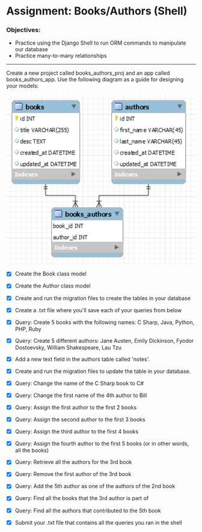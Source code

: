 # Assignment: Books/Authors (Shell)

### Objectives:

- Practice using the Django Shell to run ORM commands to manipulate our database
- Practice many-to-many relationships
<hr>

Create a new project called books_authors_proj and an app called books_authors_app. Use the following diagram as a guide for designing your models:

![](books_authors_ERD.png)

- [x] Create the Book class model

- [x] Create the Author class model

- [x] Create and run the migration files to create the tables in your database

- [x] Create a .txt file where you'll save each of your queries from below

- [x] Query: Create 5 books with the following names: C Sharp, Java, Python, PHP, Ruby

- [x] Query: Create 5 different authors: Jane Austen, Emily Dickinson, Fyodor Dostoevsky, William Shakespeare, Lau Tzu

- [x] Add a new text field in the authors table called 'notes'.

- [x] Create and run the migration files to update the table in your database.

- [x] Query: Change the name of the C Sharp book to C#

- [x] Query: Change the first name of the 4th author to Bill

- [x] Query: Assign the first author to the first 2 books

- [x] Query: Assign the second author to the first 3 books

- [x] Query: Assign the third author to the first 4 books

- [x] Query: Assign the fourth author to the first 5 books (or in other words, all the books)

- [x] Query: Retrieve all the authors for the 3rd book

- [x] Query: Remove the first author of the 3rd book

- [x] Query: Add the 5th author as one of the authors of the 2nd book

- [x] Query: Find all the books that the 3rd author is part of

- [x] Query: Find all the authors that contributed to the 5th book

- [x] Submit your .txt file that contains all the queries you ran in the shell
